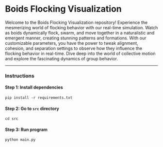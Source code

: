 # Boids Flocking Visualization
Welcome to the Boids Flocking Visualization repository! Experience the mesmerizing world of flocking behavior with our real-time simulation. Watch as boids dynamically flock, swarm, and move together in a naturalistic and emergent manner, creating stunning patterns and formations. With our customizable parameters, you have the power to tweak alignment, cohesion, and separation settings to observe how they influence the flocking behavior in real-time. Dive deep into the world of collective motion and explore the fascinating dynamics of group behavior.

---

### Instructions
#### Step 1: Install dependencies
```
pip install -r requirements.txt
```


#### Step 2: Go to `src` directory
```
cd src
```


#### Step 3: Run program
```
python main.py
```